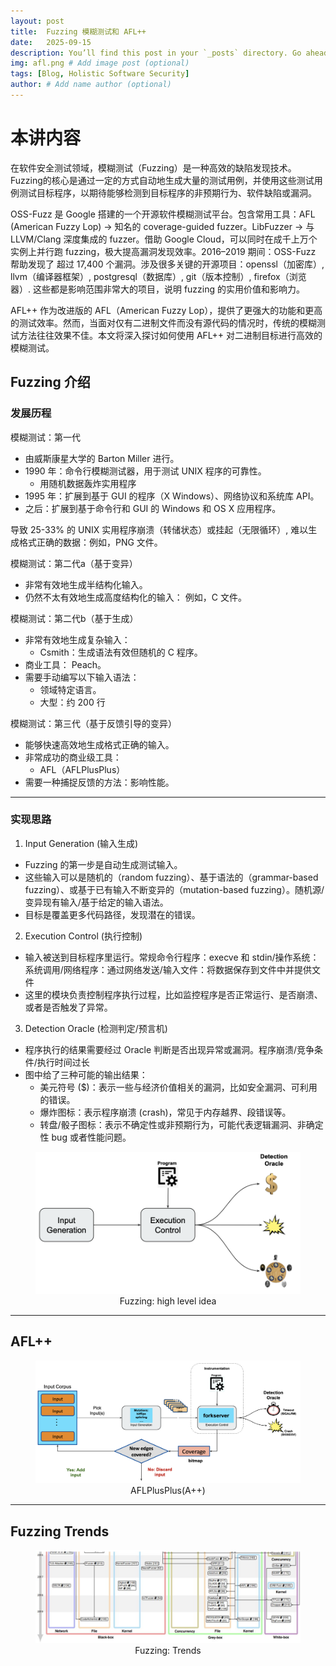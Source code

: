 ```yaml
---
layout: post
title:  Fuzzing 模糊测试和 AFL++
date:   2025-09-15
description: You’ll find this post in your `_posts` directory. Go ahead and edit it and re-build the site to see your changes. # Add post description (optional)
img: afl.png # Add image post (optional)
tags: [Blog, Holistic Software Security]
author: # Add name author (optional)
---
```

# 本讲内容

在软件安全测试领域，模糊测试（Fuzzing）是一种高效的缺陷发现技术。Fuzzing的核心是通过一定的方式自动地生成大量的测试用例，并使用这些测试用例测试目标程序，以期待能够检测到目标程序的非预期行为、软件缺陷或漏洞。

OSS-Fuzz 是 Google 搭建的一个开源软件模糊测试平台。包含常用工具：AFL (American Fuzzy Lop) → 知名的 coverage-guided fuzzer。LibFuzzer → 与 LLVM/Clang 深度集成的 fuzzer。借助 Google Cloud，可以同时在成千上万个实例上并行跑 fuzzing，极大提高漏洞发现效率。2016–2019 期间：OSS-Fuzz 帮助发现了 超过 17,400 个漏洞。涉及很多关键的开源项目：openssl（加密库）, llvm（编译器框架）, postgresql（数据库）, git（版本控制）, firefox（浏览器）. 这些都是影响范围非常大的项目，说明 fuzzing 的实用价值和影响力。

AFL++ 作为改进版的 AFL（American Fuzzy Lop），提供了更强大的功能和更高的测试效率。然而，当面对仅有二进制文件而没有源代码的情况时，传统的模糊测试方法往往效果不佳。本文将深入探讨如何使用 AFL++ 对二进制目标进行高效的模糊测试。



## Fuzzing 介绍

### 发展历程

模糊测试：第一代
- 由威斯康星大学的 Barton Miller 进行。
- 1990 年：命令行模糊测试器，用于测试 UNIX 程序的可靠性。
  - 用随机数据轰炸实用程序
- 1995 年：扩展到基于 GUI 的程序（X Windows）、网络协议和系统库 API。
- 之后：扩展到基于命令行和 GUI 的 Windows 和 OS X 应用程序。

导致 25-33% 的 UNIX 实用程序崩溃（转储状态）或挂起（无限循环）, 难以生成格式正确的数据：例如，PNG 文件。

模糊测试：第二代a（基于变异）
- 非常有效地生成半结构化输入。
- 仍然不太有效地生成高度结构化的输入： 例如，C 文件。


模糊测试：第二代b（基于生成）
- 非常有效地生成复杂输入：
  -  Csmith：生成语法有效但随机的 C 程序。
- 商业工具： Peach。
- 需要手动编写以下输入语法：
  - 领域特定语言。
  - 大型：约 200 行

模糊测试：第三代（基于反馈引导的变异）
- 能够快速高效地生成格式正确的输入。
- 非常成功的商业级工具：
  - AFL（AFLPlusPlus）
- 需要一种捕捉反馈的方法：影响性能。

---

### 实现思路

1. Input Generation (输入生成)
- Fuzzing 的第一步是自动生成测试输入。
- 这些输入可以是随机的（random fuzzing）、基于语法的（grammar-based fuzzing）、或基于已有输入不断变异的（mutation-based fuzzing）。随机源/变异现有输入/基于给定的输入语法。
- 目标是覆盖更多代码路径，发现潜在的错误。


2. Execution Control (执行控制)
- 输入被送到目标程序里运行。常规命令行程序：execve 和 stdin/操作系统：系统调用/网络程序：通过网络发送/输入文件：将数据保存到文件中并提供文件
- 这里的模块负责控制程序执行过程，比如监控程序是否正常运行、是否崩溃、或者是否触发了异常。

3. Detection Oracle (检测判定/预言机)
- 程序执行的结果需要经过 Oracle 判断是否出现异常或漏洞。程序崩溃/竞争条件/执行时间过长
- 图中给了三种可能的输出结果：
  - 美元符号 ($)：表示一些与经济价值相关的漏洞，比如安全漏洞、可利用的错误。
  - 爆炸图标：表示程序崩溃 (crash)，常见于内存越界、段错误等。
  - 转盘/骰子图标：表示不确定性或非预期行为，可能代表逻辑漏洞、非确定性 bug 或者性能问题。

<figure style="text-align: center;">
<img src="/assets/img/fuzz1.png" alt="" width="500">
<figcaption>Fuzzing: high level idea</figcaption>
</figure>


---

## AFL++


<figure style="text-align: center;">
<img src="/assets/img/fuzz3.png" alt="" width="500">
<figcaption>AFLPlusPlus(A++)</figcaption>
</figure>




---

## Fuzzing Trends

<figure style="text-align: center;">
<img src="/assets/img/fuzz2.png" alt="" width="500">
<figcaption>Fuzzing: Trends</figcaption>
</figure>

